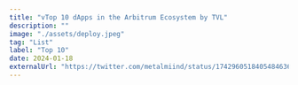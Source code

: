 ```yaml
---
title: "vTop 10 dApps in the Arbitrum Ecosystem by TVL"
description: ""
image: "./assets/deploy.jpeg"
tag: "List"
label: "Top 10"
date: 2024-01-18
externalUrl: "https://twitter.com/metalmiind/status/1742960518405484636?s=20"
---
```

